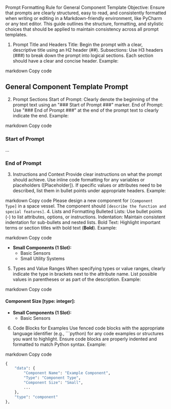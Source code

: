 
Prompt Formatting Rule for General Component Template
Objective:
Ensure that prompts are clearly structured, easy to read, and consistently formatted when writing or editing in a Markdown-friendly environment, like PyCharm or any text editor. This guide outlines the structure, formatting, and stylistic choices that should be applied to maintain consistency across all prompt templates.

1. Prompt Title and Headers
Title: Begin the prompt with a clear, descriptive title using an H2 header (##).
Subsections: Use H3 headers (###) to break down the prompt into logical sections. Each section should have a clear and concise header.
Example:

markdown
Copy code
## General Component Template Prompt
2. Prompt Sections
Start of Prompt: Clearly denote the beginning of the prompt text using an "### Start of Prompt ###" marker.
End of Prompt: Use "### End of Prompt ###" at the end of the prompt text to clearly indicate the end.
Example:

markdown
Copy code
### Start of Prompt ###
...
### End of Prompt ###
3. Instructions and Context
Provide clear instructions on what the prompt should achieve. Use inline code formatting for any variables or placeholders ([Placeholder]).
If specific values or attributes need to be described, list them in bullet points under appropriate headers.
Example:

markdown
Copy code
Please design a new component for `[Component Type]` in a space vessel. The component should `[describe the function and special features]`.
4. Lists and Formatting
Bulleted Lists: Use bullet points (-) to list attributes, options, or instructions.
Indentation: Maintain consistent indentation for sub-bullets and nested lists.
Bold Text: Highlight important terms or section titles with bold text (**Bold**).
Example:

markdown
Copy code
- **Small Components (1 Slot):**
  - Basic Sensors
  - Small Utility Systems
5. Types and Value Ranges
When specifying types or value ranges, clearly indicate the type in brackets next to the attribute name.
List possible values in parentheses or as part of the description.
Example:

markdown
Copy code
#### Component Size [type: integer]:
- **Small Components (1 Slot):**
  - Basic Sensors
6. Code Blocks for Examples
Use fenced code blocks with the appropriate language identifier (e.g., ```python) for any code examples or structures you want to highlight.
Ensure code blocks are properly indented and formatted to match Python syntax.
Example:

markdown
Copy code
```python
{
    "data": {
        "Component Name": "Example Component",
        "Type": "Component Type",
        "Component Size": "Small",
        ...
    },
    "type": "component"
},